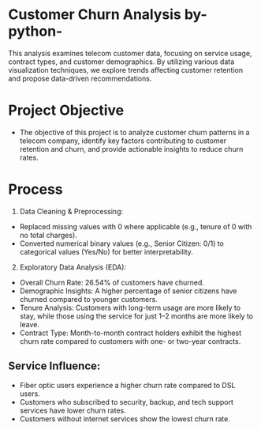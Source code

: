 # Customer Churn Analysis by-python-
This analysis examines telecom customer data, focusing on service usage, contract types, and customer demographics. By utilizing various data visualization techniques, we explore trends affecting customer retention and propose data-driven recommendations.

# Project Objective
- The objective of this project is to analyze customer churn patterns in a telecom company, identify key factors contributing to customer retention and churn, and provide actionable insights to reduce churn rates.

# Process
1) Data Cleaning & Preprocessing:
- Replaced missing values with 0 where applicable (e.g., tenure of 0 with no total charges).
- Converted numerical binary values (e.g., Senior Citizen: 0/1) to categorical values (Yes/No) for better interpretability.

2) Exploratory Data Analysis (EDA):
- Overall Churn Rate: 26.54% of customers have churned.
- Demographic Insights: A higher percentage of senior citizens have churned compared to younger customers.
- Tenure Analysis: Customers with long-term usage are more likely to stay, while those using the service for just 1–2 months are more likely to leave.
- Contract Type: Month-to-month contract holders exhibit the highest churn rate compared to customers with one- or two-year contracts.
## Service Influence:
- Fiber optic users experience a higher churn rate compared to DSL users.
- Customers who subscribed to security, backup, and tech support services have lower churn rates.
- Customers without internet services show the lowest churn rate.
